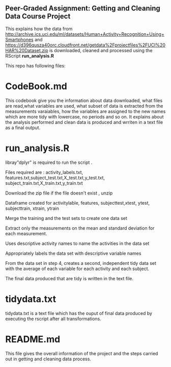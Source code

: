 ## Peer-Graded Assignment: Getting and Cleaning Data Course Project

This explains how the data from <http://archive.ics.uci.edu/ml/datasets/Human+Activity+Recognition+Using+Smartphones>
and <https://d396qusza40orc.cloudfront.net/getdata%2Fprojectfiles%2FUCI%20HAR%20Dataset.zip> is downloaded, cleaned and processed using the RScript **run_analysis.R**

This repo has following files:

# CodeBook.md 

This codebook give you the information about data downloaded, what files are read,what variables are used, what subset of data is extracted from the measurements varaiables, how the variables are assigned to the new names which are more tidy with lowercase, no periods and so on. It explains about the analysis performed and clean data is produced and wrriten in a text file as a final output.

# run_analysis.R 

libray"dplyr" is required to run the script .

Files required are : activity_labels.txt, features.txt,subject_test.txt,X_test.txt,y_test.txt,
subject_train.txt,X_train.txt,y_train.txt

Download the zip file if the file doesn't exist , unzip

Dataframe created for activitylable, features, subjecttest,xtest, ytest,
subjecttrain, xtrain, ytrain

Merge the training and the test sets to create one data set

Extract only the measurements on the mean and standard deviation for each measurement.

Uses descriptive activity names to name the activities in the data set

Appropriately labels the data set with descriptive variable names

From the data set in step 4, creates a second, independent tidy data set with
the average of each variable for each activity and each subject.

The final data produced that are tidy is written in the text file.





# tidydata.txt

tidydata.txt is a text file which has the ouput of final data produced by executing the rscript after all transformations.

# README.md

This file gives the overall information of the project and the steps carried out in getting and cleaning data process.




